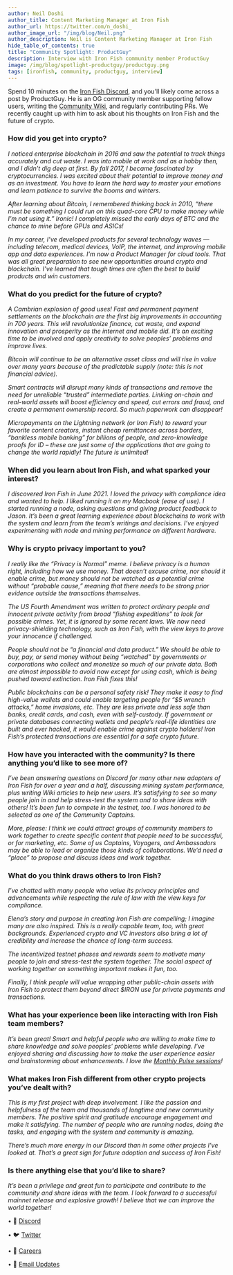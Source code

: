 ```yaml
---
author: Neil Doshi
author_title: Content Marketing Manager at Iron Fish
author_url: https://twitter.com/n_doshi_
author_image_url: "/img/blog/Neil.png"
author_description: Neil is Content Marketing Manager at Iron Fish
hide_table_of_contents: true
title: "Community Spotlight: ProductGuy"
description: Interview with Iron Fish community member ProductGuy
image: /img/blog/spotlight-productguy/productguy.png
tags: [ironfish, community, productguy, interview]
---
```


Spend 10 minutes on the [Iron Fish Discord](https://discord.ironfish.network/), and you'll likely come across a post by ProductGuy. He is an OG community member supporting fellow users, writing the [Community Wiki](https://github.com/iron-fish/ironfish/wiki/Getting-Started), and regularly contributing PRs. We recently caught up with him to ask about his thoughts on Iron Fish and the future of crypto.

### How did you get into crypto?

_I noticed enterprise blockchain in 2016 and saw the potential to track things accurately and cut waste. I was into mobile at work and as a hobby then, and I didn’t dig deep at first. By fall 2017, I became fascinated by cryptocurrencies. I was excited about their potential to improve money and as an investment. You have to learn the hard way to master your emotions and learn patience to survive the booms and winters._

_After learning about Bitcoin, I remembered thinking back in 2010, “there must be something I could run on this quad-core CPU to make money while I’m not using it.” Ironic! I completely missed the early days of BTC and the chance to mine before GPUs and ASICs!_
  
_In my career, I’ve developed products for several technology waves — including telecom, medical devices, VoIP, the internet, and improving mobile app and data experiences. I’m now a Product Manager for cloud tools. That was all great preparation to see new opportunities around crypto and blockchain. I’ve learned that tough times are often the best to build products and win customers._

### What do you predict for the future of crypto?

_A Cambrian explosion of good uses! Fast and permanent payment settlements on the blockchain are the first big improvements in accounting in 700 years. This will revolutionize finance, cut waste, and expand innovation and prosperity as the internet and mobile did. It’s an exciting time to be involved and apply creativity to solve peoples’ problems and improve lives._
  
_Bitcoin will continue to be an alternative asset class and will rise in value over many years because of the predictable supply (note: this is not financial advice)._
  
_Smart contracts will disrupt many kinds of transactions and remove the need for unreliable “trusted” intermediate parties. Linking on-chain and real-world assets will boost efficiency and speed, cut errors and fraud, and create a permanent ownership record. So much paperwork can disappear!_
  
_Micropayments on the Lightning network (or Iron Fish) to reward your favorite content creators, instant cheap remittances across borders, “bankless mobile banking” for billions of people, and zero-knowledge proofs for ID – these are just some of the applications that are going to change the world rapidly! The future is unlimited!_

### When did you learn about Iron Fish, and what sparked your interest?

_I discovered Iron Fish in June 2021. I loved the privacy with compliance idea and wanted to help. I liked running it on my Macbook (ease of use). I started running a node, asking questions and giving product feedback to Jason. It’s been a great learning experience about blockchains to work with the system and learn from the team’s writings and decisions. I’ve enjoyed experimenting with node and mining performance on different hardware._

### Why is crypto privacy important to you?

_I really like the “Privacy is Normal” meme. I believe privacy is a human right, including how we use money. That doesn’t excuse crime, nor should it enable crime, but money should not be watched as a potential crime without “probable cause,” meaning that there needs to be strong prior evidence outside the transactions themselves._

_The US Fourth Amendment was written to protect ordinary people and innocent private activity from broad “fishing expeditions” to look for possible crimes. Yet, it is ignored by some recent laws. We now need privacy-shielding technology, such as Iron Fish, with the view keys to prove your innocence if challenged._

_People should not be “a financial and data product.” We should be able to buy, pay, or send money without being “watched” by governments or corporations who collect and monetize so much of our private data. Both are almost impossible to avoid now except for using cash, which is being pushed toward extinction. Iron Fish fixes this!_

_Public blockchains can be a personal safety risk! They make it easy to find high-value wallets and could enable targeting people for “$5 wrench attacks,” home invasions, etc. They are less private and less safe than banks, credit cards, and cash, even with self-custody. If government or private databases connecting wallets and people’s real-life identities are built and ever hacked, it would enable crime against crypto holders! Iron Fish’s protected transactions are essential for a safe crypto future._

### How have you interacted with the community? Is there anything you’d like to see more of?
 
_I’ve been answering questions on Discord for many other new adopters of Iron Fish for over a year and a half, discussing mining system performance, plus writing Wiki articles to help new users. It’s satisfying to see so many people join in and help stress-test the system and to share ideas with others! It’s been fun to compete in the testnet, too. I was honored to be selected as one of the Community Captains._

_More, please: I think we could attract groups of community members to work together to create specific content that people need to be successful, or for marketing, etc. Some of us Captains, Voyagers, and Ambassadors may be able to lead or organize those kinds of collaborations. We’d need a “place” to propose and discuss ideas and work together._

### What do you think draws others to Iron Fish?
    
_I’ve chatted with many people who value its privacy principles and advancements while respecting the rule of law with the view keys for compliance._

_Elena’s story and purpose in creating Iron Fish are compelling; I imagine many are also inspired. This is a really capable team, too, with great backgrounds. Experienced crypto and VC investors also bring a lot of credibility and increase the chance of long-term success._

_The incentivized testnet phases and rewards seem to motivate many people to join and stress-test the system together. The social aspect of working together on something important makes it fun, too._

_Finally, I think people will value wrapping other public-chain assets with Iron Fish to protect them beyond direct $IRON use for private payments and transactions._

### What has your experience been like interacting with Iron Fish team members?
    
_It’s been great! Smart and helpful people who are willing to make time to share knowledge and solve peoples’ problems while developing. I’ve enjoyed sharing and discussing how to make the user experience easier and brainstorming about enhancements. I love the [Monthly Pulse sessions](https://www.youtube.com/@ironfish5278/videos)!_

### What makes Iron Fish different from other crypto projects you’ve dealt with?

_This is my first project with deep involvement. I like the passion and helpfulness of the team and thousands of longtime and new community members. The positive spirit and gratitude encourage engagement and make it satisfying. The number of people who are running nodes, doing the tasks, and engaging with the system and community is amazing._

_There’s much more energy in our Discord than in some other projects I’ve looked at. That’s a great sign for future adoption and success of Iron Fish!_

### Is there anything else that you’d like to share?
 
_It’s been a privilege and great fun to participate and contribute to the community and share ideas with the team. I look forward to a successful mainnet release and explosive growth! I believe that we can improve the world together!_


• 🎤 [Discord](https://discord.ironfish.network)

• 🐦 [Twitter](https://twitter.com/ironfishcrypto)

• 🚀 [Careers](https://ironfish.network/careers)

• 📧 [Email Updates](https://ironfish.network/#email-signup)
